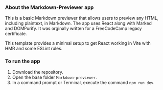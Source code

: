 ### About the Markdown-Previewer app
This is a basic Markdown previewer that allows users to preview any HTML, including plaintext, in Markdown. The app uses React along with Marked and DOMPurify.
It was orginally written for a FreeCodeCamp legacy certificate.

This template provides a minimal setup to get React working in Vite with HMR and some ESLint rules.
### To run the app
1. Download the repository.
2. Open the base folder `Markdown-previewer`.
3. In a command prompt or Terminal, execute the command `npm run dev`.
